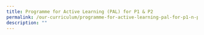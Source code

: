 ```yaml
---
title: Programme for Active Learning (PAL) for P1 & P2
permalink: /our-curriculum/programme-for-active-learning-pal-for-p1-n-p2
description: ""
---
```

